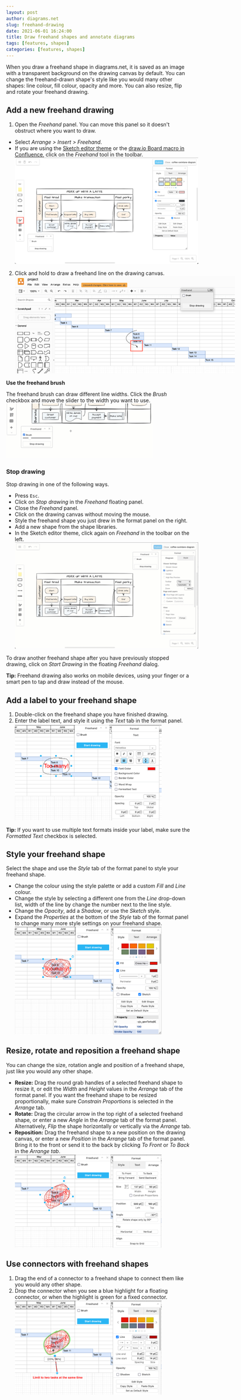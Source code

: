 ```yaml
---
layout: post
author: diagrams.net
slug: freehand-drawing
date: 2021-06-01 16:24:00
title: Draw freehand shapes and annotate diagrams
tags: [features, shapes]
categories: [features, shapes]
---
```


When you draw a freehand shape in diagrams.net, it is saved as an image with a transparent background on the drawing canvas by default. You can change the freehand-drawn shape's style like you would many other shapes: line colour, fill colour, opacity and more. You can also resize, flip and rotate your freehand drawing.

## Add a new freehand drawing 

1. Open the _Freehand_ panel. You can move this panel so it doesn't obstruct where you want to draw.
* Select _Arrange > Insert > Freehand_.
* If you are using the [Sketch editor theme](/blog/diagram-editor-theme.html) or the [draw.io Board macro in Confluence](/blog/drawio-board-macro.html), click on the _Freehand_ tool in the toolbar.
<br /><img src="/assets/img/blog/board-conf-freehand.png" style="width=100%;max-width:500px;height:auto;" alt="Click on the Freehand tool in the toolbar to open the Freehand panel">
2. Click and hold to draw a freehand line on the drawing canvas. 
<br /><img src="/assets/img/blog/freehand-drawing-cursor.png" style="width=100%;max-width:600px;height:auto;" alt="Click on Start drawing then click and draw on the drawing canvas to add a freehand shape">

**Use the freehand brush**

The freehand brush can draw different line widths. Click the _Brush_ checkbox and move the slider to the width you want to use.
<br /><img src="/assets/img/blog/freehand-brush-width.gif" style="width=100%;max-width:400px;height:auto;" alt="Use the freehand drawing tool in a draw.io Board diagram to markup diagrams or draw shapes with your mouse">

### Stop drawing

Stop drawing in one of the following ways.
* Press ``Esc``.
* Click on _Stop drawing_ in the _Freehand_ floating panel. 
* Close the _Freehand_ panel.
* Click on the drawing canvas without moving the mouse.
* Style the freehand shape you just drew in the format panel on the right. 
* Add a new shape from the shape libraries.
* In the Sketch editor theme, click again on _Freehand_ in the toolbar on the left.
<br /><img src="/assets/img/blog/sketch-ui-freehand-drawing.gif" style="width=100%;max-width:500px;height:auto;" alt="Use the freehand drawing tool in a draw.io Board diagram to markup diagrams or draw shapes with your mouse">

To draw another freehand shape after you have previously stopped drawing, click on _Start Drawing_ in the floating _Freehand_ dialog.

**Tip:** Freehand drawing also works on mobile devices, using your finger or a smart pen to tap and draw instead of the mouse.


## Add a label to your freehand shape

1. Double-click on the freehand shape you have finished drawing. 
2. Enter the label text, and style it using the _Text_ tab in the format panel.
<br /><img src="/assets/img/blog/freehand-shape-label.png" style="width=100%;max-width:400px;height:auto;" alt="Double click on the freehand shape and enter your label text, then style it in the format panel">

**Tip:** If you want to use multiple text formats inside your label, make sure the _Formatted Text_ checkbox is selected. 

## Style your freehand shape 

Select the shape and use the _Style_ tab of the format panel to style your freehand shape. 
* Change the colour using the style palette or add a custom _Fill_ and _Line_ colour.
* Change the style by selecting a different one from the _Line_ drop-down list, width of the line by change the number next to the line style.
* Change the _Opacity_, add a _Shadow_, or use the _Sketch_ style. 
* Expand the _Properties_ at the bottom of the _Style_ tab of the format panel to change many more style settings on your freehand shape.
<br /><img src="/assets/img/blog/freehand-shape-style.png" style="width=100%;max-width:400px;height:auto;" alt="Use the Style tab in the format panel to change the style of your freehand shape">

## Resize, rotate and reposition a freehand shape

You can change the size, rotation angle and position of a freehand shape, just like you would any other shape. 
* **Resize:** Drag the round grab handles of a selected freehand shape to resize it, or edit the _Width_ and _Height_ values in the _Arrange_ tab of the format panel. If you want the freehand shape to be resized proportionally, make sure _Constrain Proportions_ is selected in the _Arrange_ tab.
* **Rotate:** Drag the circular arrow in the top right of a selected freehand shape, or enter a new _Angle_ in the _Arrange_ tab of the format panel. Alternatively, _Flip_ the shape horizontally or vertically via the _Arrange_ tab.
* **Reposition:** Drag the freehand shape to a new position on the drawing canvas, or enter a new _Position_ in the _Arrange_ tab of the format panel. Bring it to the front or send it to the back by clicking _To Front_ or _To Back_ in the _Arrange tab_.
<br /><img src="/assets/img/blog/freehand-shape-rotate.png" style="width=100%;max-width:400px;height:auto;" alt="Use the Arrange tab in the format panel to resize, rotate, and reposition the freehand shape">

## Use connectors with freehand shapes

1. Drag the end of a connector to a freehand shape to connect them like you would any other shape. 
2. Drop the connector when you see a blue highlight for a floating connector, or when the highlight is green for a fixed connector.
<br /><img src="/assets/img/blog/freehand-shape-connect.png" style="width=100%;max-width:400px;height:auto;" alt="Drag and drop connectors onto freehand shapes">

